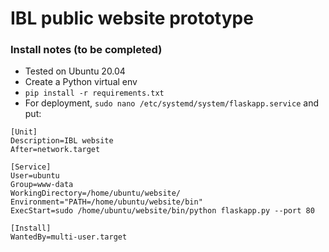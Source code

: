 # IBL public website prototype


### Install notes (to be completed)

* Tested on Ubuntu 20.04
* Create a Python virtual env
* `pip install -r requirements.txt`
* For deployment, `sudo nano /etc/systemd/system/flaskapp.service` and put:

```
[Unit]
Description=IBL website
After=network.target

[Service]
User=ubuntu
Group=www-data
WorkingDirectory=/home/ubuntu/website/
Environment="PATH=/home/ubuntu/website/bin"
ExecStart=sudo /home/ubuntu/website/bin/python flaskapp.py --port 80

[Install]
WantedBy=multi-user.target
```

